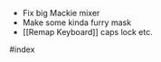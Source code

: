 

-  Fix big Mackie mixer
- Make some kinda furry mask
- [[Remap Keyboard]] caps lock etc.



#index